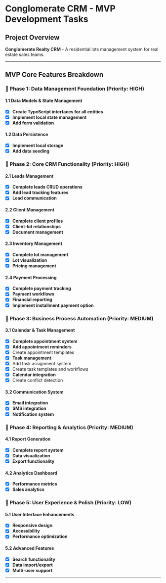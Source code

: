 # Conglomerate CRM - MVP Development Tasks

## Project Overview
**Conglomerate Realty CRM** - A residential lots management system for real estate sales teams.

---

## MVP Core Features Breakdown

### 🎯 Phase 1: Data Management Foundation (Priority: HIGH)

#### 1.1 Data Models & State Management
- [x] **Create TypeScript interfaces for all entities**
- [x] **Implement local state management**
- [x] **Add form validation**

#### 1.2 Data Persistence
- [x] **Implement local storage**
- [x] **Add data seeding**

### 🎯 Phase 2: Core CRM Functionality (Priority: HIGH)

#### 2.1 Leads Management
- [x] **Complete leads CRUD operations**
- [x] **Add lead tracking features**
- [x] **Lead communication**

#### 2.2 Client Management
- [x] **Complete client profiles**
- [x] **Client-lot relationships**
- [x] **Document management**

#### 2.3 Inventory Management
- [x] **Complete lot management**
- [x] **Lot visualization**
- [x] **Pricing management**

#### 2.4 Payment Processing
- [x] **Complete payment tracking**
- [x] **Payment workflows**
- [x] **Financial reporting**
- [x] **Implement installment payment option**

### 🎯 Phase 3: Business Process Automation (Priority: MEDIUM)

#### 3.1 Calendar & Task Management
- [x] **Complete appointment system**
- [x] **Add appointment reminders**
- [x] Create appointment templates
- [x] **Task management**
- [x] Add task assignment system
- [x] Create task templates and workflows
- [x] **Calendar integration**
- [x] Create conflict detection

#### 3.2 Communication System
- [x] **Email integration**
- [x] **SMS integration**
- [x] **Notification system**

### 🎯 Phase 4: Reporting & Analytics (Priority: MEDIUM)

#### 4.1 Report Generation
- [x] **Complete report system**
- [x] **Data visualization**
- [x] **Export functionality**

#### 4.2 Analytics Dashboard
- [x] **Performance metrics**
- [x] **Sales analytics**

### 🎯 Phase 5: User Experience & Polish (Priority: LOW)

#### 5.1 User Interface Enhancements
- [x] **Responsive design**
- [x] **Accessibility**
- [x] **Performance optimization**

#### 5.2 Advanced Features
- [x] **Search functionality**
- [x] **Data import/export**
- [x] **Multi-user support**

---
